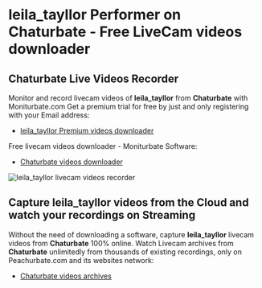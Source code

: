 # leila_tayllor Performer on Chaturbate - Free LiveCam videos downloader

## Chaturbate Live Videos Recorder

Monitor and record livecam videos of **leila_tayllor** from **Chaturbate** with Moniturbate.com
Get a premium trial for free by just and only registering with your Email address:
* [leila_tayllor Premium videos downloader](https://moniturbate.com/request-demo-licence-key.html)

Free livecam videos downloader - Moniturbate Software:
* [Chaturbate videos downloader](https://moniturbate.com/moniturbate-download-software.html)

![leila_tayllor livecam videos recorder](https://peachurnet.com/templates/moniturbate-software.png)


## Capture leila_tayllor videos from the Cloud and watch your recordings on Streaming

Without the need of downloading a software, capture **leila_tayllor** livecam videos from **Chaturbate** 100% online.
Watch Livecam archives from **Chaturbate** unlimitedly from thousands of existing recordings, only on Peachurbate.com and its websites network:
* [Chaturbate videos archives](https://peachurnet.com/)